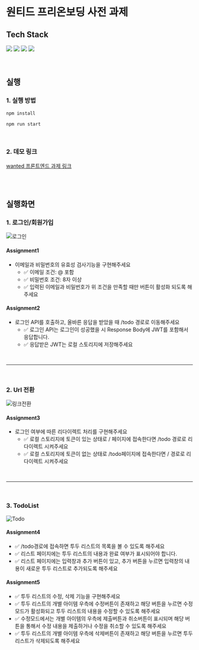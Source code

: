 # 원티드 프리온보딩 사전 과제

## Tech Stack

<div>
    <img src="https://img.shields.io/badge/React-61DAFB?style=for-the-badge&logo=react&logoColor=white">
    <img src="https://img.shields.io/badge/javascript-F7DF1E?style=for-the-badge&logo=javascript&logoColor=black">
    <img src="https://img.shields.io/badge/styled components-DB7093?style=for-the-badge&logo=styled-components&logoColor=white">
    <img src="https://img.shields.io/badge/MUI-007FFF?style=for-the-badge&logo=mui&logoColor=white">
</div>

<br/>
<br/>
 
## 실행
### 1. 실행 방법

```sh
npm install

npm run start

```

<br/>

### 2. 데모 링크

[wanted 프론트엔드 과제 링크](https://ch4md0m.github.io/wanted-pre-onboarding-fe/)

<br/>
<br/>

## 실행화면

### 1. 로그인/회원가입

![로그인](https://user-images.githubusercontent.com/54847910/185144685-68618c18-8133-44cd-b1c6-a95165c92e25.gif)

#### Assignment1

-   이메일과 비밀번호의 유효성 검사기능을 구현해주세요
    -   :white_check_mark: 이메일 조건: @ 포함
    -   :white_check_mark: 비밀번호 조건: 8자 이상
    -   :white_check_mark: 입력된 이메일과 비밀번호가 위 조건을 만족할 때만 버튼이 활성화 되도록 해주세요

#### Assignment2

-   로그인 API를 호출하고, 올바른 응답을 받았을 때 /todo 경로로 이동해주세요
    -   :white_check_mark: 로그인 API는 로그인이 성공했을 시 Response Body에 JWT를 포함해서 응답합니다.
    -   :white_check_mark: 응답받은 JWT는 로컬 스토리지에 저장해주세요

<br/>

---

<br/>

### 2. Url 전환

![링크전환](https://user-images.githubusercontent.com/54847910/185144728-918a00d5-973b-4e59-829c-114f68467d70.gif)

#### Assignment3

-   로그인 여부에 따른 리다이렉트 처리를 구현해주세요
    -   :white_check_mark: 로컬 스토리지에 토큰이 있는 상태로 / 페이지에 접속한다면 /todo 경로로 리다이렉트 시켜주세요
    -   :white_check_mark: 로컬 스토리지에 토큰이 없는 상태로 /todo페이지에 접속한다면 / 경로로 리다이렉트 시켜주세요

<br/>

---

<br/>

### 3. TodoList

![Todo](https://user-images.githubusercontent.com/54847910/185136325-75e8e378-2649-45ac-9373-34817c4abce4.gif)

#### Assignment4

-   :white_check_mark: /todo경로에 접속하면 투두 리스트의 목록을 볼 수 있도록 해주세요
-   :white_check_mark: 리스트 페이지에는 투두 리스트의 내용과 완료 여부가 표시되어야 합니다.
-   :white_check_mark: 리스트 페이지에는 입력창과 추가 버튼이 있고, 추가 버튼을 누르면 입력창의 내용이 새로운 투두 리스트로 추가되도록 해주세요

#### Assignment5

-   :white_check_mark: 투두 리스트의 수정, 삭제 기능을 구현해주세요
-   :white_check_mark: 투두 리스트의 개별 아이템 우측에 수정버튼이 존재하고 해당 버튼을 누르면 수정모드가 활성화되고 투두 리스트의 내용을 수정할 수 있도록 해주세요
-   :white_check_mark: 수정모드에서는 개별 아이템의 우측에 제출버튼과 취소버튼이 표시되며 해당 버튼을 통해서 수정 내용을 제출하거나 수정을 취소할 수 있도록 해주세요
-   :white_check_mark: 투두 리스트의 개별 아이템 우측에 삭제버튼이 존재하고 해당 버튼을 누르면 투두 리스트가 삭제되도록 해주세요

```

```
